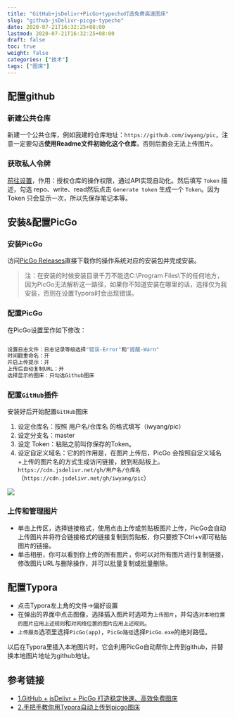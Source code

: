 ```yaml
---
title: "GitHub+jsDelivr+PicGo+typecho打造免费高速图床"
slug: "github-jsDelivr-picgo-typecho"
date: 2020-07-21T16:32:25+08:00
lastmod: 2020-07-21T16:32:25+08:00
draft: false
toc: true
weight: false
categories: ["技术"]
tags: ["图床"]
---
```


## 配置github

### 新建公共仓库  

新建一个公共仓库，例如我建的仓库地址：`https://github.com/iwyang/pic`，注意一定要勾选**使用Readme文件初始化这个仓库**，否则后面会无法上传图片。

### 获取私人令牌

[前往设置](https://github.com/settings/tokens)，作用：授权仓库的操作权限，通过API实现自动化。然后填写 `Token` 描述，勾选 repo、write、read然后点击 `Generate token` 生成一个 `Token`。因为 Token 只会显示一次，所以先保存笔记本等。

## 安装&配置PicGo

### 安装PicGo

访问[PicGo Releases](https://github.com/Molunerfinn/PicGo/releases)直接下载你的操作系统对应的安装包并完成安装。

> 注：在安装的时候安装目录千万不能选C:\Program Files\下的任何地方，因为PicGo无法解析这一路径，如果你不知道安装在哪里的话，选择仅为我安装，否则在设置Typora时会出现错误。

### 配置PicGo

在PicGo设置里作如下修改：

```bash

设置日志文件：日志记录等级选择"错误-Error"和"提醒-Warn"
时间戳重命名：开
开启上传提示：开
上传后自动复制URL：开
选择显示的图床：只勾选Github图床
```

### 配置`GitHub`插件

安装好后开始配置`GitHub`图床

1. 设定仓库名：按照 用户名/仓库名 的格式填写（iwyang/pic）
2. 设定分支名：master
3. 设定 Token：粘贴之前叫你保存的Token。
4. 设定自定义域名：它的的作用是，在图片上传后，PicGo 会按照自定义域名+上传的图片名的方式生成访问链接，放到粘贴板上。 `https://cdn.jsdelivr.net/gh/用户名/仓库名`（`https://cdn.jsdelivr.net/gh/iwyang/pic`）

![](https://cdn.jsdelivr.net/gh/iwyang/pic/20200721164458.jpg)

### 上传和管理图片

- 单击上传区，选择链接格式，使用点击上传或剪贴板图片上传，PicGo会自动上传图片并将符合链接格式的链接复制到剪贴板，你只要按下Ctrl+v即可粘贴图片的链接。
- 单击相册，你可以看到你上传的所有图片，你可以对所有图片进行复制链接，修改图片URL与删除操作，并可以批量复制或批量删除。

## 配置Typora

- 点击Typora左上角的文件->偏好设置
- 在弹出的界面中点击图像，选择插入图片时选项为`上传图片`，并勾选`对本地位置的图片应用上述规则`和`对网络位置的图片应用上述规则`。
- `上传服务`选项里选择`PicGo(app)`，`PicGo路径`选择`PicGo.exe`的绝对路径。

以后在Typora里插入本地图片时，它会利用PicGo自动帮你上传到github，并替换本地图片地址为github地址。

## 参考链接

+ [1.GitHub + jsDelivr + PicGo 打造稳定快速、高效免费图床](https://my.oschina.net/u/3990666/blog/4371252)
+ [2.手把手教你用Typora自动上传到picgo图床](https://blog.csdn.net/disILLL/article/details/104944710)

